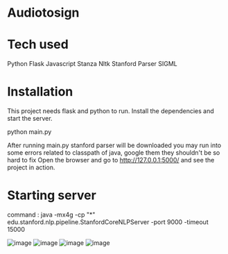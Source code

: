 # Audiotosign

# Tech used
Python
Flask
Javascript
Stanza
Nltk
Stanford Parser
SIGML

# Installation
This project needs flask and python to run.
Install the dependencies and start the server.

python main.py

After running main.py stanford parser will be downloaded you may run into some errors related to classpath of java, google them they shouldn't be so hard to fix Open the browser and go to http://127.0.0.1:5000/ and see the project in action.

# Starting server
command : java -mx4g -cp "*" edu.stanford.nlp.pipeline.StanfordCoreNLPServer -port 9000 -timeout 15000


![image](https://user-images.githubusercontent.com/80684203/174781150-034c90b5-79f1-4c8b-a0a0-762758cedc77.png)
![image](https://user-images.githubusercontent.com/80684203/174781170-5df78eb2-aa25-4868-9940-9f2f67739a22.png)
![image](https://user-images.githubusercontent.com/80684203/174781189-c95c9c6b-7c07-4d56-a3c6-b6ca4939921a.png)
![image](https://user-images.githubusercontent.com/80684203/174781211-574df9a8-b49d-4c72-bec5-25590c3768d8.png)

